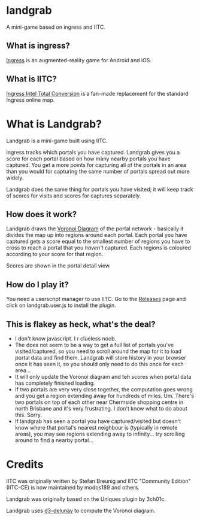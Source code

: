 # landgrab
A mini-game based on ingress and IITC.

## What is ingress?
[Ingress](https://ingress.com/) is an augmented-reality game for Android and
iOS.

## What is IITC?
[Ingress Intel Total Conversion](https://iitc.app/) is a fan-made replacement
for the standard Ingress online map.

# What is Landgrab?
Landgrab is a mini-game built using IITC.

Ingress tracks which portals you have captured. Landgrab gives you a score for
each portal based on how many nearby portals you have captured. You get a more
points for capturing all of the portals in an area than you would for capturing
the same number of portals spread out more widely.

Landgrab does the same thing for portals you have visited; it will keep track
of scores for visits and scores for captures separately.

## How does it work?
Landgrab draws the [Voronoi
Diagram](https://en.wikipedia.org/wiki/Voronoi_diagram) of the portal network -
basically it divides the map up into regions around each portal.  Each portal
you have captured gets a score equal to the smallest number of regions you have
to cross to reach a portal that you *haven't* captured. Each regions is
coloured according to your score for that region.

Scores are shown in the portal detail view.
## How do I play it?
You need a userscript manager to use IITC. Go to the
[Releases](https://github.com/birkett83/landgrab/releases/) page and click on
landgrab.user.js to install the plugin.

## This is flakey as heck, what's the deal?
- I don't know javascript. I r clueless noob.
- The does not seem to be a way to get a full list of portals you've
  visited/captured, so you need to scroll around the map for it to load portal
  data and find them. Landgrab will store history in your browser once it has
  seen it, so you should only need to do this once for each area...
- It will only update the Voronoi diagram and teh scores when portal data has
  completely finished loading.
- If two portals are very very close together, the computation goes wrong and
  you get a region extending away for hundreds of miles. Um. There's two
  portals on top of each other near Chermside shopping centre in north Brisbane
  and it's very frustrating. I don't know what to do about this. Sorry.
- If landgrab has seen a portal you have captured/visited but doesn't know
  where that portal's nearest neighbour is (typically in remote areas), you may
  see regions extending away to infinity... try scrolling around to find a
  nearby portal...

# Credits
IITC was originally written by Stefan Breunig and IITC "Community Edition"
(IITC-CE) is now maintained by modos189 and others.

Landgrab was originally based on the Uniques plugin by 3ch01c.

Landgrab uses [d3-delunay](https://github.com/d3/d3-delaunay) to compute the
Voronoi diagram.
